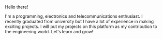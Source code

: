 Hello there! 

I'm a programming, electronics and telecommunications enthusiast. I recently graduated from university but I have a  lot of experience in making exciting projects. I will put my projects on this platform as my contribution to the engineering world. Let's learn and grow!
